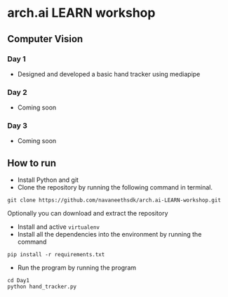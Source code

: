 # arch.ai LEARN workshop
## Computer Vision
### Day 1
- Designed and developed a basic hand tracker using mediapipe
### Day 2
- Coming soon
### Day 3
- Coming soon

## How to run
- Install Python and git
- Clone the repository by running the following command in terminal.
```
git clone https://github.com/navaneethsdk/arch.ai-LEARN-workshop.git
```
  Optionally you can download and extract the repository
- Install and active `virtualenv`
- Install all the dependencies into the environment by running the command

```
pip install -r requirements.txt
```

- Run the program by running the program

```
cd Day1
python hand_tracker.py
```